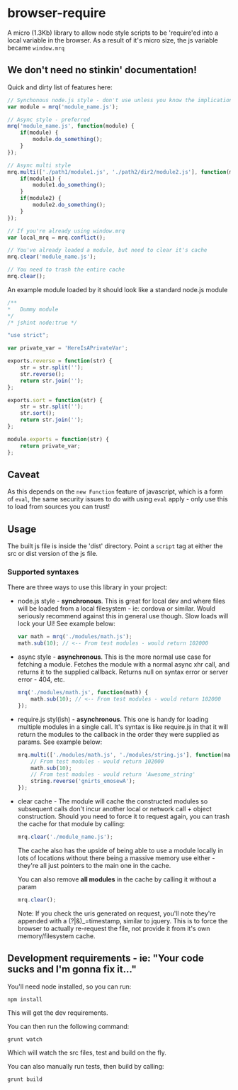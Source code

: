 # browser-require

A micro (1.3Kb) library to allow node style scripts to be 'require'ed into a local variable in the browser. 
As a result of it's micro size, the js variable became `window.mrq`

## We don't need no stinkin' documentation!
Quick and dirty list of features here:

```js
// Synchonous node.js style - don't use unless you know the implications!
var module = mrq('module_name.js');

// Async style - preferred
mrq('module_name.js', function(module) {
	if(module) {
		module.do_something();	
	}
});

// Async multi style
mrq.multi(['./path1/module1.js', './path2/dir2/module2.js'], function(module1, module2) {
	if(module1) {
		module1.do_something();
	}
	if(module2) {
		module2.do_something();
	}
});

// If you're already using window.mrq
var local_mrq = mrq.conflict();

// You've already loaded a module, but need to clear it's cache
mrq.clear('module_name.js');

// You need to trash the entire cache
mrq.clear();
```

An example module loaded by it should look like a standard node.js module

```js
/**
*	Dummy module
*/
/* jshint node:true */

"use strict";

var private_var = 'HereIsAPrivateVar';

exports.reverse = function(str) {
	str = str.split('');
	str.reverse();
	return str.join('');
};

exports.sort = function(str) {
	str = str.split('');
	str.sort();
	return str.join('');
};

module.exports = function(str) {
	return private_var;
};
```

## Caveat
As this depends on the `new Function` feature of javascript, which is a form of `eval`, 
the same security issues to do with using `eval` apply - only use this to load from sources 
you can trust!

## Usage

The built js file is inside the 'dist' directory. Point a `script` tag at either the 
src or dist version of the js file. 

### Supported syntaxes

There are three ways to use this library in your project:

* node.js style - **synchronous**. This is great for local dev and where files will be loaded from a 
local filesystem - ie: cordova or similar. Would seriously recommend against this in general use though.
Slow loads will lock your UI! See example below:

	```js
	var math = mrq('./modules/math.js');
	math.sub(10); // <-- From test modules - would return 102000
	```

* async style - **asynchronous**. This is the more normal use case for fetching a module. Fetches 
the module with a normal async xhr call, and returns it to the supplied callback. Returns null on 
syntax error or server error - 404, etc.

	```js
	mrq('./modules/math.js', function(math) {
		math.sub(10); // <-- From test modules - would return 102000
	});
	```

* require.js styl(ish) - **asynchronous**. This one is handy for loading multiple modules in a 
single call. It's syntax is like require.js in that it will return the modules to the 
callback in the order they were supplied as params. See example below:

	```js
	mrq.multi(['./modules/math.js', './modules/string.js'], function(math, string) {
		// From test modules - would return 102000
		math.sub(10); 
		// From test modules - would return 'Awesome_string'
		string.reverse('gnirts_emosewA'); 
	});
	```

* clear cache - The module will cache the constructed modules so subsequent calls don't incur 
another local or network call + object construction. Should you need to force it to request again, you 
can trash the cache for that module by calling:
	
	```js
	mrq.clear('./module_name.js');
	```

	The cache also has the upside of being able to use a module locally in lots of locations without 
	there being a massive memory use either - they're all just pointers to the main one in the cache. 

	You can also remove **all modules** in the cache by calling it without a param

	```js
	mrq.clear();
	```

	Note: If you check the uris generated on request, you'll note they're appended with a 
	(?|&)_=timestamp, similar to jquery. This is to force the browser to actually re-request the 
	file, not provide it from it's own memory/filesystem cache.

## Development requirements - ie: "Your code sucks and I'm gonna fix it..."

You'll need node installed, so you can run:
	
	npm install

This will get the dev requirements. 

You can then run the following command:

	grunt watch

Which will watch the src files, test and build on the fly. 

You can also manually run tests, then build by calling:

	grunt build
